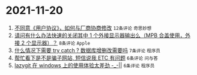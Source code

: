 # 2021-11-20

1. [不同意《用户协议》，如何与厂商协商修改](https://www.v2ex.com/t/816698) `12条评论` `奇思妙想`
1. [请问有什么办法快速的关闭其中 1 个外接显示器输出么（MPB 合盖使用，外接 2 个显示器）？](https://www.v2ex.com/t/816689) `8条评论` `Apple`
1. [什么情况下需要 try catch ? 数据库增删改需要吗](https://www.v2ex.com/t/816710) `7条评论` `程序员`
1. [帮忙看下是不是骗子网站, 短信说我 ETC 有问题](https://www.v2ex.com/t/816719) `6条评论` `问与答`
1. [lazygit 在 windows 上的使用体验太差劲 -_-||](https://www.v2ex.com/t/816696) `6条评论` `程序员`

